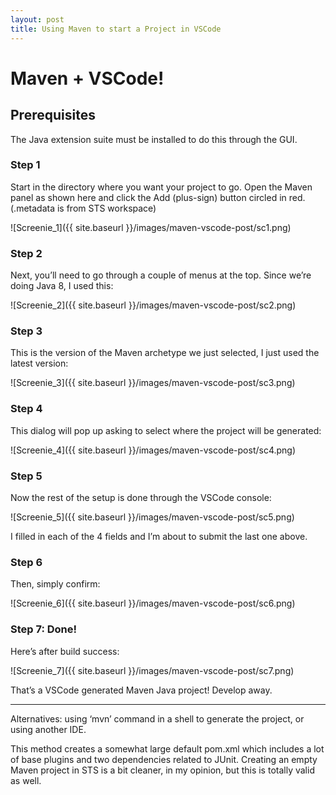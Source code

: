 ```yaml
---
layout: post
title: Using Maven to start a Project in VSCode
---
```


# Maven + VSCode!

## Prerequisites

The Java extension suite must be installed to do this through the GUI.

### Step 1

Start in the directory where you want your project to go. Open the Maven panel as shown here and click the Add (plus-sign) button circled in red. (.metadata is from STS workspace)

![Screenie_1]({{ site.baseurl }}/images/maven-vscode-post/sc1.png)

### Step 2

Next, you’ll need to go through a couple of menus at the top. Since we’re doing Java 8, I used this:

![Screenie_2]({{ site.baseurl }}/images/maven-vscode-post/sc2.png)

### Step 3

This is the version of the Maven archetype we just selected, I just used the latest version:

![Screenie_3]({{ site.baseurl }}/images/maven-vscode-post/sc3.png)

### Step 4

This dialog will pop up asking to select where the project will be generated:

![Screenie_4]({{ site.baseurl }}/images/maven-vscode-post/sc4.png)

### Step 5

Now the rest of the setup is done through the VSCode console:

![Screenie_5]({{ site.baseurl }}/images/maven-vscode-post/sc5.png)

I filled in each of the 4 fields and I’m about to submit the last one above.

### Step 6

Then, simply confirm:

![Screenie_6]({{ site.baseurl }}/images/maven-vscode-post/sc6.png)

### Step 7: Done!

Here’s after build success:

![Screenie_7]({{ site.baseurl }}/images/maven-vscode-post/sc7.png)

That’s a VSCode generated Maven Java project! Develop away.

***

Alternatives: using ‘mvn’ command in a shell to generate the project, or using another IDE.

This method creates a somewhat large default pom.xml which includes a lot of base plugins and two dependencies related to JUnit. Creating an empty Maven project in STS is a bit cleaner, in my opinion, but this is totally valid as well.
